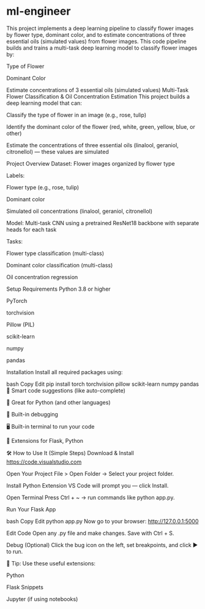 # ml-engineer
This project implements a deep learning pipeline to classify flower images by flower type, dominant color, and to estimate concentrations of three essential oils (simulated values) from flower images.
This code pipeline builds and trains a multi-task deep learning model to classify flower images by:

Type of Flower

Dominant Color

Estimate concentrations of 3 essential oils (simulated values)
Multi-Task Flower Classification & Oil Concentration Estimation
This project builds a deep learning model that can:

Classify the type of flower in an image (e.g., rose, tulip)

Identify the dominant color of the flower (red, white, green, yellow, blue, or other)

Estimate the concentrations of three essential oils (linalool, geraniol, citronellol) — these values are simulated

Project Overview
Dataset: Flower images organized by flower type

Labels:

Flower type (e.g., rose, tulip)

Dominant color

Simulated oil concentrations (linalool, geraniol, citronellol)

Model: Multi-task CNN using a pretrained ResNet18 backbone with separate heads for each task

Tasks:

Flower type classification (multi-class)

Dominant color classification (multi-class)

Oil concentration regression

Setup
Requirements
Python 3.8 or higher

PyTorch

torchvision

Pillow (PIL)

scikit-learn

numpy

pandas

Installation
Install all required packages using:

bash
Copy
Edit
pip install torch torchvision pillow scikit-learn numpy pandas
🧠 Smart code suggestions (like auto-complete)

🐍 Great for Python (and other languages)

🐞 Built-in debugging

🖥️ Built-in terminal to run your code

🔌 Extensions for Flask, Python



🛠️ How to Use It (Simple Steps)
Download & Install
https://code.visualstudio.com

Open Your Project
File > Open Folder → Select your project folder.

Install Python Extension
VS Code will prompt you — click Install.

Open Terminal
Press Ctrl + ~ → run commands like python app.py.

Run Your Flask App

bash
Copy
Edit
python app.py
Now go to your browser: http://127.0.0.1:5000

Edit Code
Open any .py file and make changes. Save with Ctrl + S.

Debug (Optional)
Click the bug icon on the left, set breakpoints, and click ▶️ to run.

🔧 Tip:
Use these useful extensions:

Python

Flask Snippets

Jupyter (if using notebooks)
